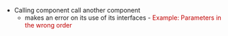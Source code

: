 - Calling component call another component
	- makes an error on its use of its interfaces
		-<span style="color:#c00000"> Example: Parameters in the wrong order</span>